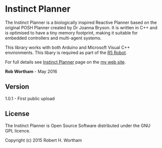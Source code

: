 # Instinct Planner

The Instinct Planner is a biologically inspired Reactive Planner based on the original POSH Planner created by Dr Joanna Bryson. It is written in C++ and is optimised to have a tiny memory footprint, making it suitable for embedded controllers and multi-agent systems.

This library works with both Arduino and Microsoft Visual C++ environments. This libary is required as part of the [R5 Robot].

For full details see [Instinct Planner] page on the [my web site].

**Rob Wortham** - May 2016

Version
------
1.0.1 - First public upload


License
----
The Instinct Planner is Open Source Software distributed under the GNU GPL licence.

Copyright (c) 2015 Robert H. Wortham

   [Instinct Planner]: <//http://www.robwortham.com/instinct-planner/>
   [R5 Robot]: <//http://www.robwortham.com/r5-robot/>
   [my web site]: <//http://www.robwortham.com>
